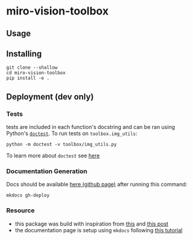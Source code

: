 # miro-vision-toolbox

## Usage

## Installing


```
git clone --shallow
cd miro-vision-toolbox
pip install -e .
```

## Deployment (dev only)
### Tests
tests are included in each function's docstring and can be ran using Python's [`doctest`](https://realpython.com/python-project-documentation-with-mkdocs/#write-examples-and-test-them-using-doctest). To run tests on `toolbox.img_utils`:

```
python -m doctest -v toolbox/img_utils.py
```
To learn more about `doctest` see [here](https://realpython.com/python-doctest/)
### Documentation Generation
Docs should be available [here (github page)](https://miroai.github.io/miro-vision-toolbox/) after running this command:
```
mkdocs gh-deploy
```

### Resource
* this package was build with inspiration from [this](https://www.freecodecamp.org/news/build-your-first-python-package/) and [this post](https://godatadriven.com/blog/a-practical-guide-to-using-setup-py/)
* the documentation page is setup using `mkdocs` following [this tutorial](https://realpython.com/python-project-documentation-with-mkdocs/#step-1-set-up-your-environment-for-building-documentation)
